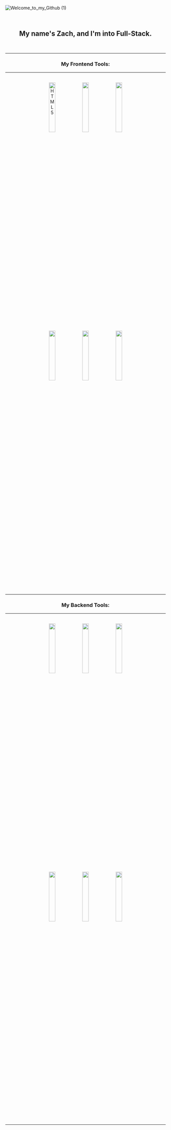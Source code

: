 
![Welcome_to_my_Github (1)](https://user-images.githubusercontent.com/81054931/172946553-48365cd8-1842-4eb4-b304-e6a0db406b7e.png)



<br />
<h2 align="center">My name's Zach, and I'm into Full-Stack.</h2>


<br />

---

<h3 align="center">My Frontend Tools:</h3>

---

<br />
    
<div style="margin: 0">
<div align="center">
<img src="https://cdn.jsdelivr.net/gh/devicons/devicon/icons/html5/html5-original-wordmark.svg" width="20%" alt="HTML5"/>
<img src="https://cdn.jsdelivr.net/gh/devicons/devicon/icons/javascript/javascript-original.svg" width="20%"/>
<img src="https://cdn.jsdelivr.net/gh/devicons/devicon/icons/css3/css3-original-wordmark.svg" width="20%"/>
</div>
<div align="center">
<img src="https://cdn.jsdelivr.net/gh/devicons/devicon/icons/threejs/threejs-original-wordmark.svg" width="20%"/>
<img src="https://cdn.jsdelivr.net/gh/devicons/devicon/icons/react/react-original-wordmark.svg" width="20%"/>
<img src="https://cdn.jsdelivr.net/gh/devicons/devicon/icons/sass/sass-original.svg" width="20%"/>
</div>
</div>

<br />
<br />

---

<h3 align="center">My Backend Tools:</h3>

---

<br />
    
<div style="margin: 0">
<div align="center">
<img src="https://cdn.jsdelivr.net/gh/devicons/devicon/icons/nodejs/nodejs-original-wordmark.svg" width="20%" />
<img src="https://cdn.jsdelivr.net/gh/devicons/devicon/icons/npm/npm-original-wordmark.svg" width="20%" />
<img src="https://cdn.jsdelivr.net/gh/devicons/devicon/icons/express/express-original-wordmark.svg" width="20%" />
</div>
<div align="center">
<img src="https://cdn.jsdelivr.net/gh/devicons/devicon/icons/sqlite/sqlite-original-wordmark.svg" width="20%"/>
<img src="https://cdn.jsdelivr.net/gh/devicons/devicon/icons/postgresql/postgresql-original-wordmark.svg" width="20%"/>
<img src="https://cdn.jsdelivr.net/gh/devicons/devicon/icons/mysql/mysql-original-wordmark.svg" width="20%"/>
</div>
</div>

---




